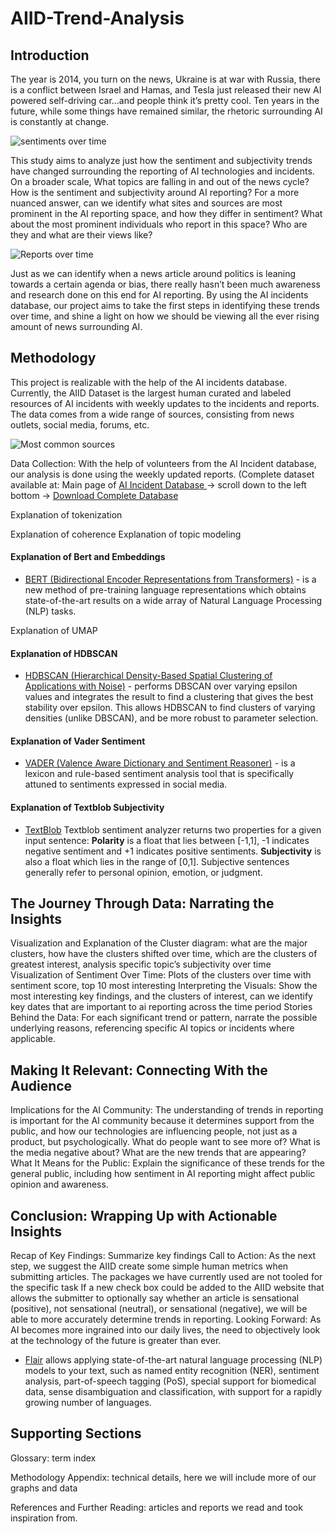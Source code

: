 # AIID-Trend-Analysis

## Introduction

The year is 2014, you turn on the news, Ukraine is at war with Russia, there is a conflict between Israel and Hamas, and Tesla  just released their new AI powered  self-driving car…and people think it’s pretty cool. Ten years in the future, while some things have remained similar, the rhetoric surrounding AI is constantly at change. 

![sentiments over time](https://github.com/AIID-Trend-Analysis-Project/AIID-Trend-Analysis/assets/158225645/f8f5dd89-6f32-4373-99e3-995fa8030e8b)



This study aims to analyze just how the sentiment and subjectivity trends have changed surrounding the reporting of AI technologies and incidents. On a broader scale, What topics are falling in and out of the news cycle? How is the sentiment and subjectivity around AI reporting? For a more nuanced answer, can we identify what sites and sources are most prominent in the AI reporting space, and how they differ in sentiment? What about the most prominent individuals who report in this space? Who are they and what are their views like?

![Reports over time](https://github.com/AIID-Trend-Analysis-Project/AIID-Trend-Analysis/assets/158225645/ce0de493-8b2d-4c2b-b438-95cda4983986)

Just as we can identify when a news article around politics is leaning towards a certain agenda or bias, there really hasn’t been much awareness and research done on this end for AI reporting. By using the AI incidents database, our project aims to take the first steps in identifying these trends over time, and shine a light on how we should be viewing all the ever rising amount of news surrounding AI.

## Methodology

This project is realizable with the help of the AI incidents database. Currently, the AIID Dataset is the largest human curated and labeled resources of AI incidents with weekly updates to the incidents and reports. The data comes from a wide range of sources, consisting from news outlets, social media, forums, etc. 

![Most common sources](https://github.com/AIID-Trend-Analysis-Project/AIID-Trend-Analysis/assets/158225645/e09bd069-3bff-490c-a44c-013f0c038cea)

Data Collection: With the help of volunteers from the AI Incident database, our analysis is done using the weekly updated reports. 
(Complete dataset available at: Main page of [AI Incident Database ](https://incidentdatabase.ai) → scroll down to the left bottom → [Download Complete Database](https://incidentdatabase.ai/research/snapshots/)

Explanation of tokenization

Explanation of coherence
Explanation of topic modeling

#### Explanation of Bert and Embeddings
* [BERT (Bidirectional Encoder Representations from Transformers)](https://github.com/google-research/bert) - is a new method of pre-training language representations which obtains state-of-the-art results on a wide array of Natural Language Processing (NLP) tasks.
  
Explanation of UMAP

#### Explanation of HDBSCAN
* [HDBSCAN (Hierarchical Density-Based Spatial Clustering of Applications with Noise)](https://github.com/scikit-learn-contrib/hdbscan) - performs DBSCAN over varying epsilon values and integrates the result to find a clustering that gives the best stability over epsilon. This allows HDBSCAN to find clusters of varying densities (unlike DBSCAN), and be more robust to parameter selection.
  
#### Explanation of Vader Sentiment
* [VADER (Valence Aware Dictionary and Sentiment Reasoner)](https://github.com/cjhutto/vaderSentiment) - is a lexicon and rule-based sentiment analysis tool that is specifically attuned to sentiments expressed in social media.

  
#### Explanation of Textblob Subjectivity
* [TextBlob](https://textblob.readthedocs.io/en/dev/) 
Textblob sentiment analyzer returns two properties for a given input sentence: 
  **Polarity** is a float that lies between [-1,1], -1 indicates negative sentiment and +1 indicates positive sentiments. 
  **Subjectivity** is also a float which lies in the range of [0,1]. Subjective sentences generally refer to personal opinion, emotion, or judgment. 

## The Journey Through Data: Narrating the Insights

Visualization and Explanation of the Cluster diagram: what are the major clusters, how have the clusters shifted over time, which are the clusters of greatest interest, analysis specific topic’s subjectivity over time
Visualization of Sentiment Over Time: Plots of the clusters over time with sentiment score, top 10 most interesting
Interpreting the Visuals: Show the most interesting key findings, and the clusters of interest, can we identify key dates that are important to ai reporting across the time period
Stories Behind the Data: For each significant trend or pattern, narrate the possible underlying reasons, referencing specific AI topics or incidents where applicable.

## Making It Relevant: Connecting With the Audience

Implications for the AI Community: The understanding of trends in reporting is important for the AI community because it determines support from the public, and how our technologies are influencing people, not just as a product, but psychologically. What do people want to see more of? What is the media negative about? What are the new trends that are appearing?
What It Means for the Public: Explain the significance of these trends for the general public, including how sentiment in AI reporting might affect public opinion and awareness.

## Conclusion: Wrapping Up with Actionable Insights

Recap of Key Findings: Summarize key findings
Call to Action: As the next step, we suggest the AIID create some simple human metrics when submitting articles.
The packages we have currently used are not tooled for the specific task
If a new check box could be added to the AIID website that allows the submitter to optionally say whether an article is sensational (positive), not sensational (neutral), or sensational (negative), we will be able to more accurately determine trends in reporting.
Looking Forward: As AI becomes more ingrained into our daily lives, the need to objectively look at the technology of the future is greater than ever.
* [Flair](https://github.com/flairNLP/flair) allows applying state-of-the-art natural language processing (NLP) models to your text, such as named entity recognition (NER), sentiment analysis, part-of-speech tagging (PoS), special support for biomedical data, sense disambiguation and classification, with support for a rapidly growing number of languages.

## Supporting Sections

Glossary: term index

Methodology Appendix: technical details, here we will include more of our graphs and data

References and Further Reading: articles and reports we read and took inspiration from.
